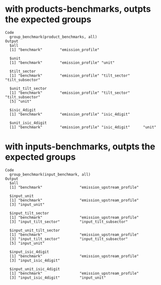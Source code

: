 # with products-benchmarks, outpts the expected groups

    Code
      group_benchmark(product_benchmarks, all)
    Output
      $all
      [1] "benchmark"        "emission_profile"
      
      $unit
      [1] "benchmark"        "emission_profile" "unit"            
      
      $tilt_sector
      [1] "benchmark"        "emission_profile" "tilt_sector"      "tilt_subsector"  
      
      $unit_tilt_sector
      [1] "benchmark"        "emission_profile" "tilt_sector"      "tilt_subsector"  
      [5] "unit"            
      
      $isic_4digit
      [1] "benchmark"        "emission_profile" "isic_4digit"     
      
      $unit_isic_4digit
      [1] "benchmark"        "emission_profile" "isic_4digit"      "unit"            
      

# with inputs-benchmarks, outpts the expected groups

    Code
      group_benchmark(input_benchmark, all)
    Output
      $all
      [1] "benchmark"                 "emission_upstream_profile"
      
      $input_unit
      [1] "benchmark"                 "emission_upstream_profile"
      [3] "input_unit"               
      
      $input_tilt_sector
      [1] "benchmark"                 "emission_upstream_profile"
      [3] "input_tilt_sector"         "input_tilt_subsector"     
      
      $input_unit_tilt_sector
      [1] "benchmark"                 "emission_upstream_profile"
      [3] "input_tilt_sector"         "input_tilt_subsector"     
      [5] "input_unit"               
      
      $input_isic_4digit
      [1] "benchmark"                 "emission_upstream_profile"
      [3] "input_isic_4digit"        
      
      $input_unit_isic_4digit
      [1] "benchmark"                 "emission_upstream_profile"
      [3] "input_isic_4digit"         "input_unit"               
      

